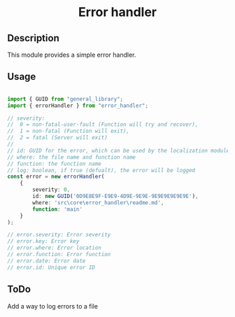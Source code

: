 <h1 align="center">
    Error handler
</h1>

## Description

This module provides a simple error handler.

## Usage

```typescript

import { GUID from "general_library";
import { errorHandler } from "error_handler";

// severity: 
//  0 = non-fatal-user-fault (Function will try and recover), 
//  1 = non-fatal (Function will exit), 
//  2 = fatal (Server will exit)
//
// id: GUID for the error, which can be used by the localization module (Version 4)
// where: the file name and function name
// function: the function name
// log: boolean, if true (defualt), the error will be logged
const error = new errorHandler(
    {
        severity: 0,
        id: new GUID('0D9E8E9F-E9E9-4D9E-9E9E-9E9E9E9E9E9E'),
        where: 'src\core\error_handler\readme.md',
        function: 'main'
    }
);

// error.severity: Error severity
// error.key: Error key
// error.where: Error location
// error.function: Error function
// error.date: Error date
// error.id: Unique error ID
```

## ToDo

Add a way to log errors to a file